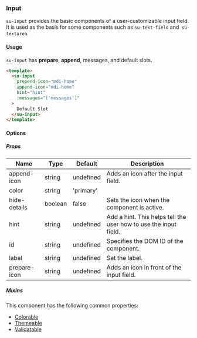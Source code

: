 ### Input

`su-input` provides the basic components of a user-customizable input field. It is used as the basis for some components such as `su-text-field` and` su-textarea`.

<su-divider class = "mb-8" />

#### Usage

`su-input` has **prepare**, **append**, messages, and default slots.

```html
<template>
  <su-input
    prepend-icon="mdi-home"
    append-icon="mdi-home"
    hint="hint"
    :messages="['messages']"
  >
    Default Slot
  </su-input>
</template>
```

#### Options

<sample class="mb-4" />

##### Props

| Name | Type | Default | Description |
| ---- | ---- | ------- | ----------- |
| append-icon | string | undefined | Adds an icon after the input field. |
| color | string |'primary' ||
| hide-details | boolean | false | Sets the icon when the component is active. |
| hint | string | undefined | Add a hint. This helps tell the user how to use the input field. |
| id | string | undefined | Specifies the DOM ID of the component. |
| label | string | undefined | Set the label. |
| prepare-icon | string | undefined | Adds an icon in front of the input field. |

##### Mixins

This component has the following common properties:

- [Colorable](../internals/mixins#Colorable)
- [Themeable](../internals/mixins#Themeable)
- [Validatable](../internals/mixins#Validatable)